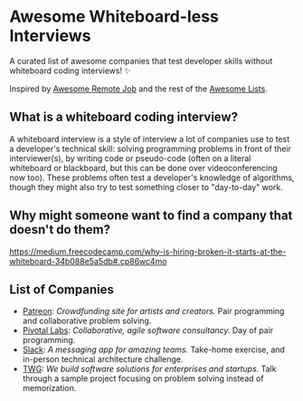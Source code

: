 # Awesome Whiteboard-less Interviews
A curated list of awesome companies that test developer skills without whiteboard coding interviews! :sparkles:

Inspired by [Awesome Remote Job](https://github.com/lukasz-madon/awesome-remote-job) and the rest of the [Awesome Lists](https://github.com/sindresorhus/awesome).

## What is a whiteboard coding interview?
A whiteboard interview is a style of interview a lot of companies use to test a developer's technical skill: solving programming problems in front of their interviewer(s), by writing code or pseudo-code (often on a literal whiteboard or blackboard, but this can be done over videoconferencing now too). These problems often test a developer's knowledge of algorithms, though they might also try to test something closer to "day-to-day" work.

## Why might someone want to find a company that doesn't do them?
https://medium.freecodecamp.com/why-is-hiring-broken-it-starts-at-the-whiteboard-34b088e5a5db#.cp86wc4mo

## List of Companies
- [Patreon](https://www.patreon.com/): _Crowdfunding site for artists and creators._ Pair programming and collaborative problem solving.
- [Pivotal Labs](https://pivotal.io/labs): _Collaborative, agile software consultancy._ Day of pair programming.
- [Slack](https://slack.com/): _A messaging app for amazing teams._ Take-home exercise, and in-person technical architecture challenge.
- [TWG](https://twg.io): _We build software solutions for enterprises and startups._ Talk through a sample project focusing on problem solving instead of memorization.
